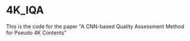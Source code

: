 # 4K_IQA
This is the code for the paper "A CNN-based Quality Assessment Method for Pseudo 4K Contents"

